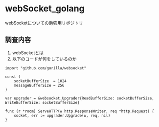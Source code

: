 # webSocket_golang
webSocketについての勉強用リポジトリ

## 調査内容

1. webSocketとは
2. 以下のコードが何をしているのか

```
import "github.com/gorilla/websocket"

const (
	socketBufferSize  = 1024
	messageBufferSize = 256
)

var upgrader = &websocket.Upgrader{ReadBufferSize: socketBufferSize, WriteBufferSize: socketBufferSize}

func (r *room) ServeHTTP(w http.ResponseWriter, req *http.Request) {
	socket, err := upgrader.Upgrade(w, req, nil)
}
```
